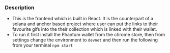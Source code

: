 ### Description
- This is the frontend which is built in React. It is the counterpart of a solana and anchor based project where user can put the links to their favourite gifs into the their collection which is linked with their wallet.
- To run it first install the Phantom wallet from the chrome store, then from settings change the environment to `devnet` and then run the following from your terminal `npm start`
